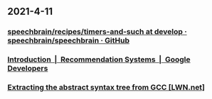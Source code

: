 
## 2021-4-11

### [speechbrain/recipes/timers-and-such at develop · speechbrain/speechbrain · GitHub](https://github.com/speechbrain/speechbrain/tree/develop/recipes/timers-and-such)

### [Introduction  |  Recommendation Systems  |  Google Developers](https://developers.google.com/machine-learning/recommendation?hl=zh-cn)

### [Extracting the abstract syntax tree from GCC [LWN.net]](https://lwn.net/Articles/629259/)